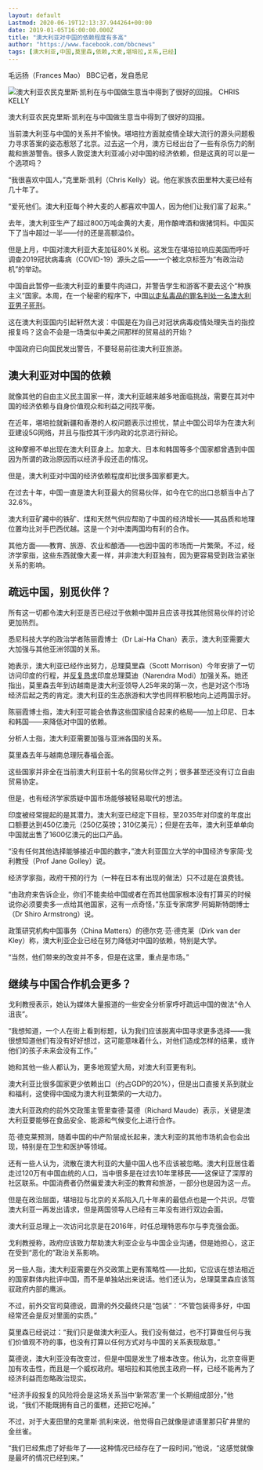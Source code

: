 ```yaml
---
layout: default
Lastmod: 2020-06-19T12:13:37.944264+00:00
date: 2019-01-05T16:00:00.000Z
title: "澳大利亚对中国的依赖程度有多高"
author: "https://www.facebook.com/bbcnews"
tags: [澳大利亚,中国,莫里森,依赖,大麦,堪培拉,关系,已经]
---
```


毛远扬（Frances Mao） BBC记者，发自悉尼

 ![澳大利亚农民克里斯·凯利在与中国做生意当中得到了很好的回报。](https://images.weserv.nl/?url=https%3A//ichef.bbci.co.uk/news/320/cpsprodpb/17282/production/_112705849_chriscanola.png) CHRIS KELLY 

澳大利亚农民克里斯·凯利在与中国做生意当中得到了很好的回报。

当前澳大利亚与中国的关系并不愉快。堪培拉方面就疫情全球大流行的源头问题极力寻求答案的姿态惹怒了北京。过去这一个月，澳方已经出台了一些有杀伤力的制裁和旅游警告。很多人敦促澳大利亚减小对中国的经济依赖，但是这真的可以是一个选项吗？

“我很喜欢中国人，”克里斯·凯利（Chris Kelly）说。他在家族农田里种大麦已经有几十年了。

“爱死他们。澳大利亚每个种大麦的人都喜欢中国人，因为他们让我们富了起来。”

去年，澳大利亚生产了超过800万吨金黄的大麦，用作酿啤酒和做猪饲料。中国买下了当中超过一半——付的还是高额溢价。

但是上月，中国对澳大利亚大麦加征80%关税。这发生在堪培拉响应美国而呼吁调查2019冠状病毒病（COVID-19）源头之后——一个被北京标签为“有政治动机”的举动。

中国自此暂停一些澳大利亚的重要牛肉进口，并警告学生和游客不要去这个“种族主义”国家。本周，在一个秘密的程序下，中国[以走私毒品的罪名判处一名澳大利亚男子死刑](https://www.bbc.co.uk/news/world-asia-china-53032665)。

这在澳大利亚国内引起轩然大波：中国是在为自己对冠状病毒疫情处理失当的指控报复吗？这会不会是一场类似中美之间那样的贸易战的开始？

中国政府已向国民发出警告，不要轻易前往澳大利亚旅游。

澳大利亚对中国的依赖
----------

就像其他的自由主义民主国家一样，澳大利亚越来越多地面临挑战，需要在其对中国的经济依赖与自身价值观众和利益之间找平衡。

在近年，堪培拉就新疆和香港的人权问题表示过担忧，禁止中国公司华为在澳大利亚建设5G网络，并且与指控其干涉内政的北京进行辩论。

这种摩擦不单出现在澳大利亚身上。加拿大、日本和韩国等多个国家都曾遇到中国因为所谓的政治原因而以经济手段还击的情况。

但是，澳大利亚对中国的经济依赖程度却比很多国家都更大。

在过去十年，中国一直是澳大利亚最大的贸易伙伴，如今在它的出口总额当中占了32.6%。

澳大利亚矿藏中的铁矿、煤和天然气供应帮助了中国的经济增长——其品质和地理位置均比对手巴西优越。这是一个对中澳两国均有利的合作。

其他方面——教育、旅游、农业和酿酒——也因中国的市场而一片繁荣。不过，经济学家指，这些东西就像大麦一样，并非澳大利亚独有，因为更容易受到政治紧张关系的影响。

疏远中国，别觅伙伴？
----------

所有这一切都令澳大利亚是否已经过于依赖中国并且应该寻找其他贸易伙伴的讨论更加热烈。

悉尼科技大学的政治学者陈丽霞博士（Dr Lai-Ha Chan）表示，澳大利亚需要大大加强与其他亚洲邻国的关系。

她表示，澳大利亚已经作出努力，总理莫里森（Scott Morrison）今年安排了一切访问印度的行程，并[反复恳求](https://twitter.com/ScottMorrisonMP/status/1266952463464071171)印度总理莫迪（Narendra Modi）加强关系。她还指出，莫里森去年到访越南是澳大利亚领导人25年来的第一次，也是对这个市场经济后起之秀的肯定。澳大利亚的生态旅游和大学也同样积极地向上述两国示好。

陈丽霞博士指，澳大利亚可能会依靠这些国家组合起来的格局——加上印尼、日本和韩国——来降低对中国的依赖。

分析人士指，澳大利亚需要加强与亚洲各国的关系。

莫里森去年与越南总理阮春福会面。

这些国家并非全在当前澳大利亚前十名的贸易伙伴之列；很多甚至还没有订立自由贸易协定。

但是，也有经济学家质疑中国市场能够被轻易取代的想法。

印度被经常提起的是其潜力。澳大利亚已经定下目标，至2035年对印度的年度出口额要达到450亿澳元（250亿英镑；310亿美元）；但是在去年，澳大利亚单单向中国就出售了1600亿澳元的出口产品。

“没有任何其他选择能够接近中国的数字，”澳大利亚国立大学的中国经济专家简·戈利教授（Prof Jane Golley）说。

经济学家指，政府干预的行为（一种在日本有出现的做法）只不过是在浪费钱。

“由政府来告诉企业，你们不能卖给中国或者在而其他国家根本没有打算买的时候说你必须要卖多一点给其他国家，这有一点奇怪，”东亚专家席罗·阿姆斯特朗博士（Dr Shiro Armstrong）说。

政策研究机构中国事务（China Matters）的德尔克·范·德克莱（Dirk van der Kley）称，澳大利亚企业已经在努力降低对中国的依赖，特别是大学。

“当然，他们带来的改变并不多，但是在这里，重点是市场。”

继续与中国合作机会更多？
------------

戈利教授表示，她认为媒体大量报道的一些安全分析家呼吁疏远中国的做法“令人沮丧”。

“我想知道，一个人在街上看到标题，认为我们应该脱离中国寻求更多选择——我很想知道他们有没有好好想过，这可能意味着什么，对他们造成怎样的结果，或许他们的孩子未来会没有工作。”

她和其他一些人都认为，更多地观望大局，对澳大利亚更有利。

澳大利亚比很多国家更少依赖出口（约占GDP的20%），但是出口直接关系到就业和福利，这使得中国成为澳大利亚繁荣的一大动力。

澳大利亚政府的前外交政策主管里查德·莫德（Richard Maude）表示，关键是澳大利亚要能够在食品安全、能源和气候变化上进行合作。

范·德克莱预测，随着中国的中产阶层成长起来，澳大利亚的其他市场机会也会出现，特别是在卫生和医护等领域。

还有一些人认为，流散在澳大利亚的大量中国人也不应该被忽略。澳大利亚居住着走过120万有中国血统的人口，当中很多是在过去10年里移民——这保证了深厚的社区联系。中国消费者仍然偏爱澳大利亚的教育和旅游，一部分也是因为这一点。

但是在政治层面，堪培拉与北京的关系陷入几十年来的最低点也是一个共识。尽管澳大利亚一再发出请求，但是两国领导人已经有三年没有进行双边会面。

澳大利亚总理上一次访问北京是在2016年，时任总理特恩布尔与李克强会面。

戈利教授称，政府应该致力帮助澳大利亚企业与中国企业沟通，但是她担心，这正在受到“恶化的”政治关系影响。

另一些人指，澳大利亚需要在外交政策上更有策略性——比如，它应该在想法相近的国家群体内批评中国，而不是单独站出来说话。他们还认为，总理莫里森应该驾驭政府内部的鹰派。

不过，前外交官司莫德说，圆滑的外交最终只是“包装”：“不管包装得多好，中国经常还会是反对里面的实质。”

莫里森已经说过：“我们只是做澳大利亚人。我们没有做过，也不打算做任何与我们价值观不符的事，也没有打算以任何方式对与中国的关系表现敌意。”

莫德说，澳大利亚没有改变过，但是中国是发生了根本改变。他认为，北京变得更加有攻击性，而且是一个威权政府。堪培拉和其他民主政府一样，已经不能再为了经济利益而忽略政治现实。

“经济手段报复的风险将会是这场关系当中‘新常态’里一个长期组成部分，”他说，“我们不能既拥有自己的蛋糕，还把它吃掉。”

不过，对于大麦田里的克里斯·凯利来说，他觉得自己就像是谚语里那只矿井里的金丝雀。

“我们已经焦虑了好些年了——这种情况已经存在了一段时间，”他说，“这感觉就像是最坏的情况已经到来。”

